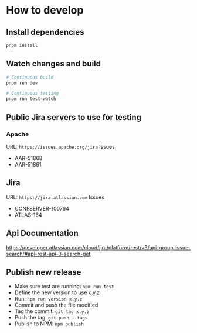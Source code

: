# How to develop

## Install dependencies

```bash
pnpm install
```

## Watch changes and build

```bash
# Continuous build
pnpm run dev

# Continuous testing
pnpm run test-watch
```

## Public Jira servers to use for testing
### Apache
URL: `https://issues.apache.org/jira`
Issues
- AAR-51868
- AAR-51861
## Jira
URL: `https://jira.atlassian.com`
Issues
- CONFSERVER-100764
- ATLAS-164

## Api Documentation
https://developer.atlassian.com/cloud/jira/platform/rest/v3/api-group-issue-search/#api-rest-api-3-search-get

## Publish new release

- Make sure test are running: `npm run test`
- Define the new version to use x.y.z
- Run: `npm run version x.y.z`
- Commit and push the file modified
- Tag the commit: `git tag x.y.z`
- Push the tag: `git push --tags`
- Publish to NPM: `npm publish`
